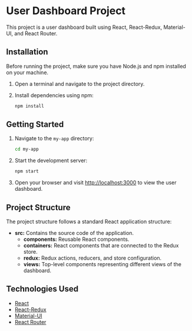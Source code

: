 # User Dashboard Project

This project is a user dashboard built using React, React-Redux, Material-UI, and React Router.

## Installation

Before running the project, make sure you have Node.js and npm installed on your machine.

1. Open a terminal and navigate to the project directory.

2. Install dependencies using npm:

    ```bash
    npm install
    ```

## Getting Started

1. Navigate to the `my-app` directory:

    ```bash
    cd my-app
    ```

2. Start the development server:

    ```bash
    npm start
    ```

3. Open your browser and visit [http://localhost:3000](http://localhost:3000) to view the user dashboard.

## Project Structure

The project structure follows a standard React application structure:

- **src:** Contains the source code of the application.
  - **components:** Reusable React components.
  - **containers:** React components that are connected to the Redux store.
  - **redux:** Redux actions, reducers, and store configuration.
  - **views:** Top-level components representing different views of the dashboard.

## Technologies Used

- [React](https://reactjs.org/)
- [React-Redux](https://react-redux.js.org/)
- [Material-UI](https://material-ui.com/)
- [React Router](https://reactrouter.com/)

